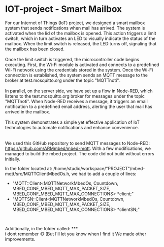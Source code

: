 # IOT-project - Smart Mailbox

For our Internet of Things (IoT) project, we designed a smart mailbox system that sends notifications when mail has arrived. The system is activated when the lid of the mailbox is opened. This action triggers a limit switch, which in turn activates an LED to visually indicate the status of the mailbox. When the limit switch is released, the LED turns off, signaling that the mailbox has been closed.
<br>
<br>
Once the limit switch is triggered, the microcontroller code begins executing. First, the Wi-Fi module is activated and connects to a predefined Wi-Fi network using the credentials stored in the system. Once the Wi-Fi connection is established, the system sends an MQTT message to the broker at test.mosquitto.org under the topic "MQTTnoti".
<br>
<br>
In parallel, on the server side, we have set up a flow in Node-RED, which listens to the test.mosquitto.org broker for messages under the topic "MQTTnoti". When Node-RED receives a message, it triggers an email notification to a predefined email address, alerting the user that mail has arrived in the mailbox.
<br>
<br>
This system demonstrates a simple yet effective application of IoT technologies to automate notifications and enhance convenience.
<br>
<br>
<br>
We used this GitHub repository to send MQTT messages to Node-RED: https://github.com/ARMmbed/mbed-mqtt.
With a few modifications, we managed to build the mbed project. The code did not build without errors initially.

In the folder located at: /home/studio/workspace/"PROJECT"/mbed-mqtt/src/MQTTClientMbedOs.h, we had to add a couple of lines:

- "MQTT::Client<MQTTNetworkMbedOs, Countdown, MBED_CONF_MBED_MQTT_MAX_PACKET_SIZE, MBED_CONF_MBED_MQTT_MAX_CONNECTIONS> *client;"<br>
- "MQTTSN::Client<MQTTNetworkMbedOs, Countdown, MBED_CONF_MBED_MQTT_MAX_PACKET_SIZE, MBED_CONF_MBED_MQTT_MAX_CONNECTIONS> *clientSN;"
<br>
  
Additionally, in the folder called: ***
<br>
i dont remember :D (But I'll let you know when I find it
We made other improvements.
